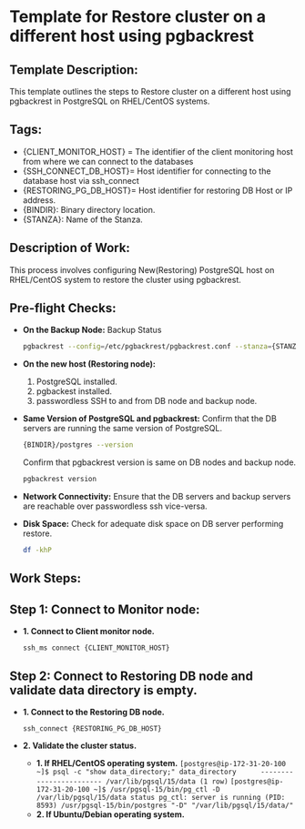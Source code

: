 # Template for Restore cluster on a different host using pgbackrest

## Template Description: ##
This template outlines the steps to Restore cluster on a different host using pgbackrest in PostgreSQL on RHEL/CentOS systems.

## Tags: ##
- {CLIENT_MONITOR_HOST} = The identifier of the client monitoring host from where we can connect to the databases
- {SSH_CONNECT_DB_HOST}= Host identifier for connecting to the database host via ssh_connect
- {RESTORING_PG_DB_HOST}= Host identifier for restoring DB Host or IP address.
- {BINDIR}: Binary directory location.
- {STANZA}: Name of the Stanza.

## Description of Work: ##

This process involves configuring New(Restoring) PostgreSQL host on RHEL/CentOS system to restore the cluster using pgbackrest.

## Pre-flight Checks: ##

- **On the Backup Node:**
  Backup Status
  ```bash
  pgbackrest --config=/etc/pgbackrest/pgbackrest.conf --stanza={STANZA} --log-level-console=detail info
  ```

- **On the new host (Restoring node):**
  1. PostgreSQL installed.
  2. pgbackest installed.
  3. passwordless SSH to and from DB node and backup node.

- **Same Version of PostgreSQL and pgbackrest:**
  Confirm that the DB servers are running the same version of PostgreSQL.
  ```bash
  {BINDIR}/postgres --version
  ```
  Confirm that pgbackrest version is same on DB nodes and backup node.
  ```bash
  pgbackrest version
  ```

- **Network Connectivity:**
  Ensure that the DB servers and backup servers are reachable over passwordless ssh vice-versa.

- **Disk Space:**
  Check for adequate disk space on DB server performing restore.
  ```bash
  df -khP
  ```


## Work Steps: ##

## Step 1: Connect to Monitor node: ##

- **1. Connect to Client monitor node.**
  ```
  ssh_ms connect {CLIENT_MONITOR_HOST}
  ```

## Step 2: Connect to Restoring DB node and validate data directory is empty. ##

- **1. Connect to the Restoring DB node.**
  ```
  ssh_connect {RESTORING_PG_DB_HOST}
  ```

- **2. Validate the cluster status.**
  
  - **1. If RHEL/CentOS operating system.**
        ```
        [postgres@ip-172-31-20-100 ~]$ psql -c "show data_directory;"
        data_directory     
        ------------------------
        /var/lib/pgsql/15/data
        (1 row)
        ```
        ```
        [postgres@ip-172-31-20-100 ~]$ /usr/pgsql-15/bin/pg_ctl -D /var/lib/pgsql/15/data status
        pg_ctl: server is running (PID: 8593)
        /usr/pgsql-15/bin/postgres "-D" "/var/lib/pgsql/15/data/"
        ```
  - **2. If Ubuntu/Debian operating system.**
